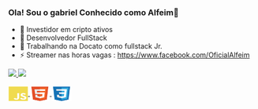 ### Ola! Sou o gabriel Conhecido como Alfeim👋

- 🔭 Investidor em cripto ativos
- 🌱 Desenvolvedor FullStack 
- 👯 Trabalhando na Docato como fullstack Jr.
- ⚡ Streamer nas horas vagas : https://www.facebook.com/OficialAlfeim

<div>
  <a href="https://github.com/AlfeimJr">
    <img height="180em"
      src="https://github-readme-stats.vercel.app/api?username=AlfeimJr&show_icons=true&theme=dark&include_all_commits=true&count_private=true" />
    <img height="180em"
      src="https://github-readme-stats.vercel.app/api/top-langs/?username=AlfeimJr&layout=compact&langs_count=7&theme=dark" />
</div>
  <div style="display: inline_block"><br>
  <img align="center" alt="Gabriel" height="30" width="40"
    src="https://raw.githubusercontent.com/devicons/devicon/master/icons/javascript/javascript-plain.svg">
  <img align="center" alt="gabriel-HTML" height="30" width="40"
    src="https://raw.githubusercontent.com/devicons/devicon/master/icons/html5/html5-original.svg">
  <img align="center" alt="gabriel-CSS" height="30" width="40"
    src="https://raw.githubusercontent.com/devicons/devicon/master/icons/css3/css3-original.svg">
</div>

